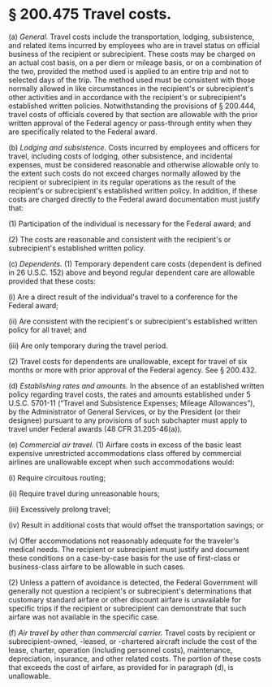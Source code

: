 # § 200.475   Travel costs.

(a) *General.* Travel costs include the transportation, lodging, subsistence, and related items incurred by employees who are in travel status on official business of the recipient or subrecipient. These costs may be charged on an actual cost basis, on a per diem or mileage basis, or on a combination of the two, provided the method used is applied to an entire trip and not to selected days of the trip. The method used must be consistent with those normally allowed in like circumstances in the recipient's or subrecipient's other activities and in accordance with the recipient's or subrecipient's established written policies. Notwithstanding the provisions of § 200.444, travel costs of officials covered by that section are allowable with the prior written approval of the Federal agency or pass-through entity when they are specifically related to the Federal award.


(b) *Lodging and subsistence.* Costs incurred by employees and officers for travel, including costs of lodging, other subsistence, and incidental expenses, must be considered reasonable and otherwise allowable only to the extent such costs do not exceed charges normally allowed by the recipient or subrecipient in its regular operations as the result of the recipient's or subrecipient's established written policy. In addition, if these costs are charged directly to the Federal award documentation must justify that:


(1) Participation of the individual is necessary for the Federal award; and


(2) The costs are reasonable and consistent with the recipient's or subrecipient's established written policy.


(c) *Dependents.* (1) Temporary dependent care costs (dependent is defined in 26 U.S.C. 152) above and beyond regular dependent care are allowable provided that these costs:


(i) Are a direct result of the individual's travel to a conference for the Federal award;


(ii) Are consistent with the recipient's or subrecipient's established written policy for all travel; and


(iii) Are only temporary during the travel period.


(2) Travel costs for dependents are unallowable, except for travel of six months or more with prior approval of the Federal agency. See § 200.432.


(d) *Establishing rates and amounts.* In the absence of an established written policy regarding travel costs, the rates and amounts established under 5 U.S.C. 5701-11 (“Travel and Subsistence Expenses; Mileage Allowances”), by the Administrator of General Services, or by the President (or their designee) pursuant to any provisions of such subchapter must apply to travel under Federal awards (48 CFR 31.205-46(a)).


(e) *Commercial air travel.* (1) Airfare costs in excess of the basic least expensive unrestricted accommodations class offered by commercial airlines are unallowable except when such accommodations would:


(i) Require circuitous routing;


(ii) Require travel during unreasonable hours;


(iii) Excessively prolong travel;


(iv) Result in additional costs that would offset the transportation savings; or


(v) Offer accommodations not reasonably adequate for the traveler's medical needs. The recipient or subrecipient must justify and document these conditions on a case-by-case basis for the use of first-class or business-class airfare to be allowable in such cases.


(2) Unless a pattern of avoidance is detected, the Federal Government will generally not question a recipient's or subrecipient's determinations that customary standard airfare or other discount airfare is unavailable for specific trips if the recipient or subrecipient can demonstrate that such airfare was not available in the specific case.


(f) *Air travel by other than commercial carrier.* Travel costs by recipient or subrecipient-owned, -leased, or -chartered aircraft include the cost of the lease, charter, operation (including personnel costs), maintenance, depreciation, insurance, and other related costs. The portion of these costs that exceeds the cost of airfare, as provided for in paragraph (d), is unallowable.






